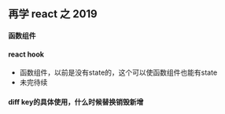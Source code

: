 ## 再学 react 之 2019

#### 函数组件

#### react hook
- 函数组件，以前是没有state的，这个可以使函数组件也能有state
- 未完待续

#### diff key的具体使用，什么时候替换销毁新增